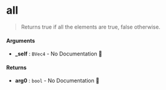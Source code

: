 # all

>  Returns true if all the elements are true, false otherwise.

#### Arguments

- **\_self** : `BVec4` \- No Documentation 🚧

#### Returns

- **arg0** : `bool` \- No Documentation 🚧